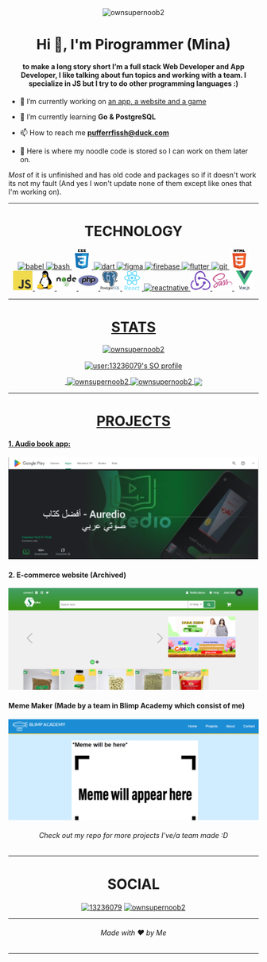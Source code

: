 
<p align="center">
<img align="center" src="https://svg-banners.vercel.app/api?type=luminance&text1=Pirogrammer%20🐧&text2=Noodle%20Code&width=800&height=400" alt="ownsupernoob2" /> </p>


<h1 align="center">Hi 👋, I'm Pirogrammer (Mina)</h1>

<h4 align="center">to make a long story short I’m a full stack Web Developer
                and App Developer, I like talking about fun topics and working with
                a team. I specialize in JS but I try to do other programming languages :)</h4>

- 🔭 I’m currently working on [an app, a website and a game]()

- 🌱 I’m currently learning **Go & PostgreSQL**

- 📫 How to reach me **pufferrfissh@duck.com**

- 💭 Here is where my noodle code is stored so I can work on them later on.

*Most* of it is unfinished and has old code and packages so if it doesn't work its not my fault (And yes I won't update none of them except like ones that I'm working on).

---

<h1 align="center">TECHNOLOGY</h1>

<p align="center"><a href="https://babeljs.io/" target="_blank" rel="noreferrer"> <img src="https://www.vectorlogo.zone/logos/babeljs/babeljs-icon.svg" alt="babel" width="40" height="40"/> </a> <a href="https://www.gnu.org/software/bash/" target="_blank" rel="noreferrer"> <img src="https://www.vectorlogo.zone/logos/gnu_bash/gnu_bash-icon.svg" alt="bash" width="40" height="40"/> </a> <a href="https://www.w3schools.com/css/" target="_blank" rel="noreferrer"> <img src="https://raw.githubusercontent.com/devicons/devicon/master/icons/css3/css3-original-wordmark.svg" alt="css3" width="40" height="40"/> </a> <a href="https://dart.dev" target="_blank" rel="noreferrer"> <img src="https://www.vectorlogo.zone/logos/dartlang/dartlang-icon.svg" alt="dart" width="40" height="40"/> </a> <a href="https://www.figma.com/" target="_blank" rel="noreferrer"> <img src="https://www.vectorlogo.zone/logos/figma/figma-icon.svg" alt="figma" width="40" height="40"/> </a> <a href="https://firebase.google.com/" target="_blank" rel="noreferrer"> <img src="https://www.vectorlogo.zone/logos/firebase/firebase-icon.svg" alt="firebase" width="40" height="40"/> </a> <a href="https://flutter.dev" target="_blank" rel="noreferrer"> <img src="https://www.vectorlogo.zone/logos/flutterio/flutterio-icon.svg" alt="flutter" width="40" height="40"/> </a> <a href="https://git-scm.com/" target="_blank" rel="noreferrer"> <img src="https://www.vectorlogo.zone/logos/git-scm/git-scm-icon.svg" alt="git" width="40" height="40"/> </a> <a href="https://www.w3.org/html/" target="_blank" rel="noreferrer"> <img src="https://raw.githubusercontent.com/devicons/devicon/master/icons/html5/html5-original-wordmark.svg" alt="html5" width="40" height="40"/> </a> <a href="https://developer.mozilla.org/en-US/docs/Web/JavaScript" target="_blank" rel="noreferrer"> <img src="https://raw.githubusercontent.com/devicons/devicon/master/icons/javascript/javascript-original.svg" alt="javascript" width="40" height="40"/> </a> <a href="https://www.linux.org/" target="_blank" rel="noreferrer"> <img src="https://raw.githubusercontent.com/devicons/devicon/master/icons/linux/linux-original.svg" alt="linux" width="40" height="40"/> </a><a href="https://nodejs.org" target="_blank" rel="noreferrer"> <img src="https://raw.githubusercontent.com/devicons/devicon/master/icons/nodejs/nodejs-original-wordmark.svg" alt="nodejs" width="40" height="40"/> </a> <a href="https://www.php.net" target="_blank" rel="noreferrer"> <img src="https://raw.githubusercontent.com/devicons/devicon/master/icons/php/php-original.svg" alt="php" width="40" height="40"/> </a> <a href="https://www.postgresql.org" target="_blank" rel="noreferrer"> <img src="https://raw.githubusercontent.com/devicons/devicon/master/icons/postgresql/postgresql-original-wordmark.svg" alt="postgresql" width="40" height="40"/> </a> <a href="https://reactjs.org/" target="_blank" rel="noreferrer"> <img src="https://raw.githubusercontent.com/devicons/devicon/master/icons/react/react-original-wordmark.svg" alt="react" width="40" height="40"/> </a> <a href="https://reactnative.dev/" target="_blank" rel="noreferrer"> <img src="https://reactnative.dev/img/header_logo.svg" alt="reactnative" width="40" height="40"/> </a> <a href="https://redux.js.org" target="_blank" rel="noreferrer"> <img src="https://raw.githubusercontent.com/devicons/devicon/master/icons/redux/redux-original.svg" alt="redux" width="40" height="40"/> </a> <a href="https://sass-lang.com" target="_blank" rel="noreferrer"> <img src="https://raw.githubusercontent.com/devicons/devicon/master/icons/sass/sass-original.svg" alt="sass" width="40" height="40"/> </a> <a href="https://vuejs.org/" target="_blank" rel="noreferrer"> <img src="https://raw.githubusercontent.com/devicons/devicon/master/icons/vuejs/vuejs-original-wordmark.svg" alt="vuejs" width="40" height="40"/>
</p>

---

<h1 align="center">STATS</h1>

<p align="center"> <img src="https://komarev.com/ghpvc/?username=ownsupernoob2" alt="ownsupernoob2" /> </p>

<p align="center">
  <img align="center" src="https://stackoverflow-readme-profile.johannchopin.fr/profile/13236079?theme=dark&website=true&location=true" alt="user:13236079's SO profile">
  </p>


<p align="center">&nbsp;<img align="center" src="https://github-readme-stats.vercel.app/api?username=ownsupernoob2&theme=gotham&show_icons=true" alt="ownsupernoob2" />

<img align="center" src="http://github-readme-streak-stats.herokuapp.com?user=ownsupernoob2&theme=gotham&hide_border=true&date_format=M%20j%5B%2C%20Y%5D" alt="ownsupernoob2" />

<img align="center" src="https://github-readme-stats.vercel.app/api/top-langs/?username=ownsupernoob2&layout=donut-vertical" />

---
<h1 align="center">PROJECTS</h1>

<h4>1. Audio book app: </h4>

<a href="https://play.google.com/store/apps/details?id=com.ownsupernoob.auredio" target="blank"><img src="./auredio.png" alt="Auredio app" /></a>


<h4>2. E-commerce website (Archived) </h4>

<a href="https://sabashop.org" target="blank"><img src="./saba.png" alt="Saba shop site" /></a>

<h4>Meme Maker (Made by a team in Blimp Academy which consist of me)</h4>
<a href="https://github.com/ownsupernoob2/Blimp-projects" target="blank"><img src="./blimp.png" alt="Blimp Academy meme maker" /></a>

<h6 align="center">Check out my repo for more projects I've/a team made :D</h6>


  
---

<h1 align="center">SOCIAL</h1>

<div align="center">
<a href="https://stackoverflow.com/users/13236079" target="blank"><img align="center" src="https://raw.githubusercontent.com/rahuldkjain/github-profile-readme-generator/master/src/images/icons/Social/stack-overflow.svg" alt="13236079" height="30" width="40" /></a>
<a href="https://codesandbox.com/ownsupernoob2" target="blank"><img align="center" src="https://raw.githubusercontent.com/rahuldkjain/github-profile-readme-generator/master/src/images/icons/Social/codesandbox.svg" alt="ownsupernoob2" height="30" width="40" /></a>
</div>

---

<h6 align="center">Made with ❤️ by Me</h6>

---

